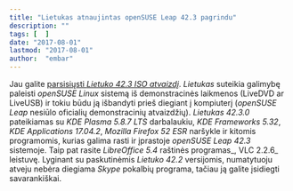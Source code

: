 ```yaml
---
title: "Lietukas atnaujintas openSUSE Leap 42.3 pagrindu"
description: ""
tags: [  ]
date: "2017-08-01"
lastmod: "2017-08-01"
author:  "embar"
---
```

Jau galite [parsisiųsti _Lietuko 42.3 ISO atvaizdį_](https://lietukas.lt/gauti.html). _Lietukas_ suteikia galimybę paleisti _openSUSE Linux_ sistemą iš demonstracinės laikmenos (LiveDVD ar LiveUSB) ir tokiu būdu ją išbandyti prieš diegiant į kompiuterį (_openSUSE Leap_ nesiūlo oficialių demonstracinių atvaizdžių). _Lietukas 42.3.0_ pateikiamas su _KDE Plasma 5.8.7 LTS_ darbalaukiu, _KDE Frameworks 5.32_, _KDE Applications 17.04.2_, _Mozilla Firefox 52 ESR_ naršykle ir kitomis programomis, kurias galima rasti ir įprastoje _openSUSE Leap 42.3_ sistemoje. Taip pat rasite _LibreOffice 5.4_ raštinės programas_, VLC 2.2.6_ leistuvę. Lyginant su paskutinėmis _Lietuko 42.2_ versijomis, numatytuoju atveju nebėra diegiama _Skype_ pokalbių programa, tačiau ją galite įsidiegti savarankiškai.
